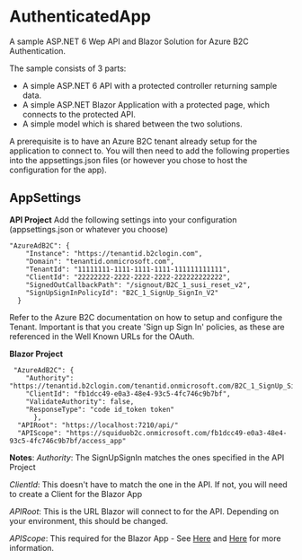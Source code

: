 # AuthenticatedApp

A sample ASP.NET 6 Wep API and Blazor Solution for Azure B2C Authentication.

The sample consists of 3 parts:
* A simple ASP.NET 6 API with a protected controller returning sample data.
* A simple ASP.NET Blazor Application with a protected page, which connects to the protected API.
* A simple model which is shared between the two solutions. 


A prerequisite is to have an Azure B2C tenant already setup for the application to connect to. You will then need to add the following properties into the appsettings.json files (or however you chose to host the configuration for the app).


## AppSettings

**API Project**
Add the following settings into your configuration (appsettings.json or whatever you choose)

    "AzureAdB2C": {
        "Instance": "https://tenantid.b2clogin.com",
        "Domain": "tenantid.onmicrosoft.com",
        "TenantId": "11111111-1111-1111-1111-111111111111",
        "ClientId": "22222222-2222-2222-2222-222222222222",
        "SignedOutCallbackPath": "/signout/B2C_1_susi_reset_v2",
        "SignUpSignInPolicyId": "B2C_1_SignUp_SignIn_V2" 
      }

Refer to the Azure B2C documentation on how to setup and configure the Tenant. Important is that you create 'Sign up Sign In' policies, as these are referenced in the Well Known URLs for the OAuth.

**Blazor Project**

     "AzureAdB2C": {
        "Authority": "https://tenantid.b2clogin.com/tenantid.onmicrosoft.com/B2C_1_SignUp_SignIn_V2",
        "ClientId": "fb1dcc49-e0a3-48e4-93c5-4fc746c9b7bf",
        "ValidateAuthority": false,
        "ResponseType": "code id_token token"
          },
      "APIRoot": "https://localhost:7210/api/"
      "APIScope": "https://squiduob2c.onmicrosoft.com/fb1dcc49-e0a3-48e4-93c5-4fc746c9b7bf/access_app"


**Notes**:
*Authority*:  The SignUpSignIn matches the ones specified in the API Project

*ClientId*: This doesn't have to match the one in the API. If not, you will need to create a Client for the Blazor App

*APIRoot*: This is the URL Blazor will connect to for the API. Depending on your environment, this should be changed. 

*APIScope*: This required for the Blazor App - See [Here](https://docs.microsoft.com/en-us/aspnet/core/blazor/security/webassembly/additional-scenarios?view=aspnetcore-5.0#custom-authorizationmessagehandler-class-1) and [Here](https://docs.microsoft.com/en-us/azure/active-directory-b2c/access-tokens) for more information. 
